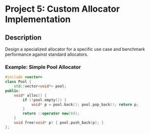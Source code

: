 # Project 5: Custom Allocator Implementation

## Description
Design a specialized allocator for a specific use case and benchmark performance against standard allocators.

### Example: Simple Pool Allocator
```cpp
#include <vector>
class Pool {
    std::vector<void*> pool;
public:
    void* alloc() {
        if (!pool.empty()) {
            void* p = pool.back(); pool.pop_back(); return p;
        }
        return ::operator new(64);
    }
    void free(void* p) { pool.push_back(p); }
};
```
